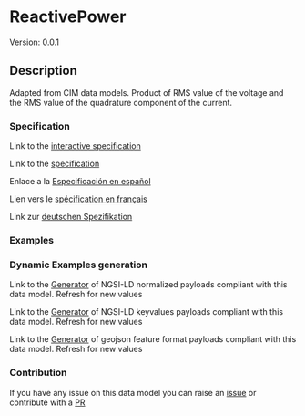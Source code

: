 # ReactivePower
Version: 0.0.1

## Description 

Adapted from CIM data models. Product of RMS value of the voltage and the RMS value of the quadrature component of the current.
### Specification

Link to the [interactive specification](https://swagger.lab.fiware.org/?url=https://raw.githubusercontent.com/smart-data-models/dataModel.EnergyCIM/master/ReactivePower/swagger.yaml)

Link to the [specification](https://github.com/smart-data-models/dataModel.EnergyCIM/blob/master/ReactivePower/doc/spec.md)

Enlace a la [Especificación en español](https://github.com/smart-data-models/dataModel.EnergyCIM/blob/master/ReactivePower/doc/spec_ES.md)

Lien vers le [spécification en français](https://github.com/smart-data-models/dataModel.EnergyCIM/blob/master/ReactivePower/doc/spec_FR.md)

Link zur [deutschen Spezifikation](https://github.com/smart-data-models/dataModel.EnergyCIM/blob/master/ReactivePower/doc/spec_DE.md)
### Examples
### Dynamic Examples generation

Link to the [Generator](https://smartdatamodels.org/extra/ngsi-ld_generator.php?schemaUrl=https://raw.githubusercontent.com/smart-data-models/dataModel.EnergyCIM/master/ReactivePower/schema.json&email=info@smartdatamodels.org) of NGSI-LD normalized payloads compliant with this data model. Refresh for new values

Link to the [Generator](https://smartdatamodels.org/extra/ngsi-ld_generator_keyvalues.php?schemaUrl=https://raw.githubusercontent.com/smart-data-models/dataModel.EnergyCIM/master/ReactivePower/schema.json&email=info@smartdatamodels.org) of NGSI-LD keyvalues payloads compliant with this data model. Refresh for new values

Link to the [Generator](https://smartdatamodels.org/extra/geojson_features_generator_v1.0.php?schemaUrl=https://raw.githubusercontent.com/smart-data-models/dataModel.EnergyCIM/master/ReactivePower/schema.json&email=info@smartdatamodels.org) of geojson feature format payloads compliant with this data model. Refresh for new values
### Contribution

 If you have any issue on this data model you can raise an [issue](https://github.com/smart-data-models/dataModel.EnergyCIM/issues)  or contribute with a [PR](https://github.com/smart-data-models/dataModel.EnergyCIM/pulls)